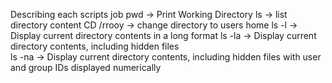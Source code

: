 Describing each scripts job
pwd -> Print Working Directory
ls -> list directory content
CD /rrooy -> change directory to users home
ls -l -> Display current directory contents in a long format
ls -la -> Display current directory contents, including hidden files   
ls -na -> Display current directory contents, including hidden files with user and group IDs displayed numerically
